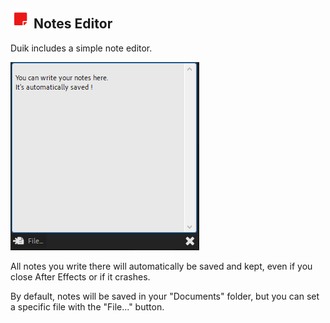 ## ![Icon](img/duik-icons/notes-icon-red.png) Notes Editor

Duik includes a simple note editor.

![Notes overview](img/duik-screenshots/Notes.PNG)

All notes you write there will automatically be saved and kept, even if you close After Effects or if it crashes.

By default, notes will be saved in your "Documents" folder, but you can set a specific file with the "File..." button.
